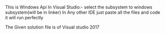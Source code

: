 This is Windows Api
In Visual Studio:-
select the subsystem to windows subsystem(will be in linker)
In Any other IDE just paste all the files and code it will run perfectly 


The Given solution file is of Visual studio 2017
